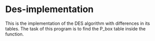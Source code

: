 # Des-implementation
This is the implementation of the DES algorithm with differences in its tables. The task of this program is to find the P_box table inside the function.
